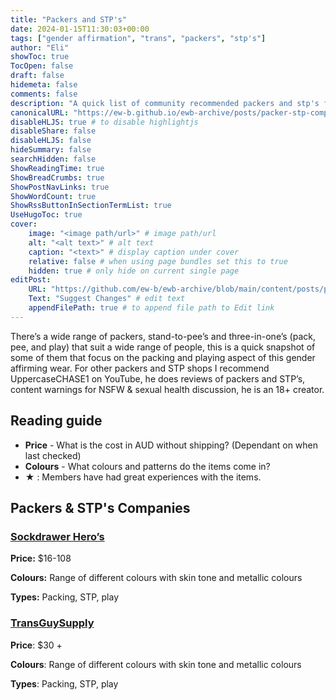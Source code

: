 ```yaml
---
title: "Packers and STP's"
date: 2024-01-15T11:30:03+00:00
tags: ["gender affirmation", "trans", "packers", "stp's"]
author: "Eli"
showToc: true
TocOpen: false
draft: false
hidemeta: false
comments: false
description: "A quick list of community recommended packers and stp's for gender affirming wear."
canonicalURL: "https://ew-b.github.io/ewb-archive/posts/packer-stp-company-recs/"
disableHLJS: true # to disable highlightjs
disableShare: false
disableHLJS: false
hideSummary: false
searchHidden: false
ShowReadingTime: true
ShowBreadCrumbs: true
ShowPostNavLinks: true
ShowWordCount: true
ShowRssButtonInSectionTermList: true
UseHugoToc: true
cover:
    image: "<image path/url>" # image path/url
    alt: "<alt text>" # alt text
    caption: "<text>" # display caption under cover
    relative: false # when using page bundles set this to true
    hidden: true # only hide on current single page
editPost:
    URL: "https://github.com/ew-b/ewb-archive/blob/main/content/posts/packer-stp-company-recs.md"
    Text: "Suggest Changes" # edit text
    appendFilePath: true # to append file path to Edit link
---
```



There’s a wide range of packers, stand-to-pee’s and three-in-one’s (pack, pee, and play) that suit a wide range of people, this is a quick snapshot of some of them that focus on the packing and playing aspect of this gender affirming wear. For other packers and STP shops I recommend UppercaseCHASE1 on YouTube, he does reviews of packers and STP’s, content warnings for NSFW & sexual health discussion, he is an 18+ creator.

## Reading guide

* **Price** - What is the cost in AUD without shipping? (Dependant on when last checked)
* **Colours** - What colours and patterns do the items come in?
* **★** : Members have had great experiences with the items.


## Packers & STP's Companies
### [Sockdrawer Hero’s](https://sockdrawerheroes.com/collections/packers-stp)

**Price:** $16-108

**Colours:** Range of different colours with skin tone and metallic colours

**Types:** Packing, STP, play


### [TransGuySupply](https://transguysupply.com/collections/ftm-stp)

**Price**: $30 +

**Colours**: Range of different colours with skin tone and metallic colours

**Types**: Packing, STP, play